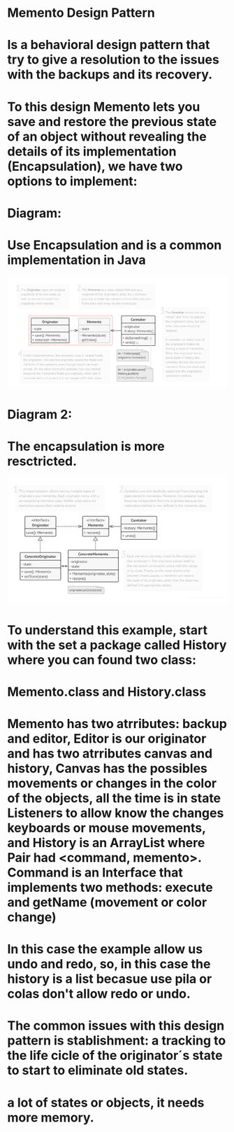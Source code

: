 # Memento Design Pattern

# Is a behavioral design pattern that try to give a resolution to the issues with the backups and its recovery.
# To this design Memento lets you save and restore the previous state of an object without revealing the details of its implementation (Encapsulation), we have two options to implement:

# Diagram:
# Use Encapsulation and is a common implementation in Java
![alt text](https://github.com/samsaavel/MementoDesignPattern_Example/blob/master/images/Capture.PNG)

# Diagram 2:
# The encapsulation is more resctricted.
![alt text](https://github.com/samsaavel/MementoDesignPattern_Example/blob/master/images/Capture1.PNG)

# To understand this example, start with the set a package called History where you can found two class:
# Memento.class and History.class
# Memento has two atrributes: backup and editor, Editor is our originator and has two atrributes canvas and history, Canvas has the possibles movements or changes in the color of the objects, all the time is in state Listeners to allow know the changes keyboards or mouse movements, and History is an ArrayList<Pair> where Pair had <command, memento>. Command is an Interface that implements two methods: execute and getName (movement or color change)

# In this case the example allow us undo and redo, so, in this case the history is a list becasue use pila or colas don't allow redo or undo.

# The common issues with this design pattern is stablishment: a tracking to the life cicle of the originator´s state to start to eliminate old states.
# a lot of states or objects, it needs more memory.